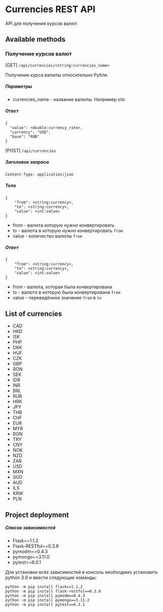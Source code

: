 # Currencies REST API

API для получения курсов валют.

## Available methods

### Получение курсов валют

[GET] ```/api/currencies/<string:currencies_name>```

Получение курса валюты относительно Рубля.

##### Параметры
 - currencies_name - название валюты. Например ```USD```

##### Ответ

```
{
  "value": <double:currency_rate>,
  "currency": "USD",
  "base": "RUB"
}
```

[POST] ```/api/currencies```

##### Заголовок запроса

```Content-Type: application/json```

##### Тело

```
{
    "from": <string:currency>,
    "to": <string:currency>,
    "value": <int:value>
}
```

- from - валюта которую нужно конвертировать
- to - валюта в которую нужно конвертировать ```from```
- value - количество валюты ```from```

##### Ответ

```
{
    "from": <string:currency>,
    "to": <string:currency>,
    "value": <int:value>
}
```

- from - валюта, которая была конвертирована
- to - валюта в которую была конвертирована ```from```
- value - переведённое значение ```from``` в ```to```

## List of currencies

- CAD
- HKD
- ISK
- PHP
- DKK
- HUF
- CZK
- GBP
- RON
- SEK
- IDR
- INR
- BRL
- RUB
- HRK
- JPY
- THB
- CHF
- EUR
- MYR
- BGN
- TRY
- CNY
- NOK
- NZD
- ZAR
- USD
- MXN
- SGD
- AUD
- ILS
- KRW
- PLN

## Project deployment

##### Список зависимостей

- Flask==1.1.2
- Flask-RESTful==0.3.8
- pymodm==0.4.3
- pymongo==3.11.0
- pytest==6.0.1

Для установки всех зависимостей в консоль необходимо установить python 3.9 и ввести следующие команды:
```
python -m pip install flask==1.1.2
python -m pip install flask-restful==0.3.8
python -m pip install pymodm==0.4.3
python -m pip install pymongo==3.11.2
python -m pip install pytest==6.2.1
```